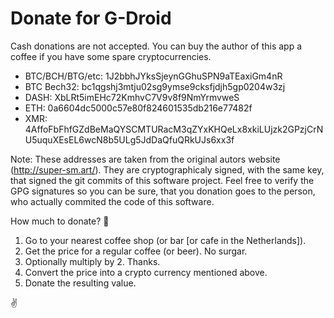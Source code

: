 # Donate for G-Droid

Cash donations are not accepted. You can buy the author of this app a coffee if you have some spare cryptocurrencies.

* BTC/BCH/BTG/etc: 1J2bbhJYksSjeynGGhuSPN9aTEaxiGm4nR
* BTC Bech32: bc1qgshj3mtju02sg9ymse9cksfjdjh5gp0204w3zj
* DASH: XbLRt5imEHc72KmhvC7V9v8f9NmYrmvweS
* ETH: 0a6604dc5000c57e80f824601535db216e77482f
* XMR: 4AffoFbFhfGZdBeMaQYSCMTURacM3qZYxKHQeLx8xkiLUjzk2GPzjCrNU5uquXEsEL6wcN8b5ULg5JdDaQfuQRkUJs6xx3f

Note: These addresses are taken from the original autors website (http://super-sm.art/). They are cryptographicaly signed, with the same key, that signed the git commits of this software project. Feel free to verify the GPG signatures so you can be sure, that you donation goes to the person, who actually commited the code of this software.

How much to donate? 🙂

1. Go to your nearest coffee shop (or bar [or cafe in the Netherlands]).
2. Get the price for a regular coffee (or beer). No surgar.
3. Optionally multiply by 2. Thanks.
4. Convert the price into a crypto currency mentioned above. 
5. Donate the resulting value.

✌️
